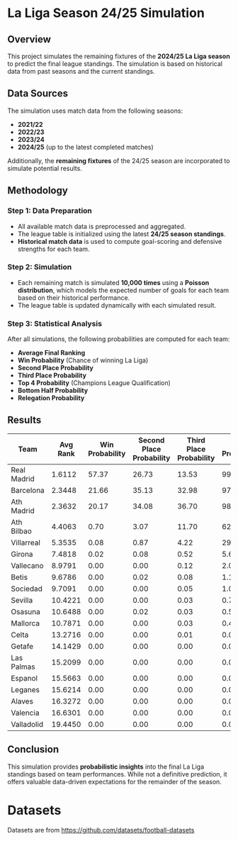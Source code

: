 # La Liga Season 24/25 Simulation

## Overview
This project simulates the remaining fixtures of the **2024/25 La Liga season** to predict the final league standings. The simulation is based on historical data from past seasons and the current standings.

## Data Sources
The simulation uses match data from the following seasons:
- **2021/22**
- **2022/23**
- **2023/24**
- **2024/25** (up to the latest completed matches)

Additionally, the **remaining fixtures** of the 24/25 season are incorporated to simulate potential results.

## Methodology
### **Step 1: Data Preparation**
- All available match data is preprocessed and aggregated.
- The league table is initialized using the latest **24/25 season standings**.
- **Historical match data** is used to compute goal-scoring and defensive strengths for each team.

### **Step 2: Simulation**
- Each remaining match is simulated **10,000 times** using a **Poisson distribution**, which models the expected number of goals for each team based on their historical performance.
- The league table is updated dynamically with each simulated result.

### **Step 3: Statistical Analysis**
After all simulations, the following probabilities are computed for each team:
- **Average Final Ranking**
- **Win Probability** (Chance of winning La Liga)
- **Second Place Probability**
- **Third Place Probability**
- **Top 4 Probability** (Champions League Qualification)
- **Bottom Half Probability**
- **Relegation Probability**

## Results

| Team         | Avg Rank | Win Probability | Second Place Probability | Third Place Probability | Top 4 Probability | Bottom Half Probability | Relegation Probability |
|-------------|----------|----------------|-------------------------|------------------------|------------------|------------------------|----------------------|
| Real Madrid  | 1.6112   | 57.37          | 26.73                   | 13.53                   | 99.80            | 0.00                   | 0.00                 |
| Barcelona    | 2.3448   | 21.66          | 35.13                   | 32.98                   | 97.90            | 0.00                   | 0.00                 |
| Ath Madrid   | 2.3632   | 20.17          | 34.08                   | 36.70                   | 98.55            | 0.00                   | 0.00                 |
| Ath Bilbao   | 4.4063   | 0.70           | 3.07                    | 11.70                   | 62.43            | 0.14                   | 0.00                 |
| Villarreal   | 5.3535   | 0.08           | 0.87                    | 4.22                    | 29.67            | 1.44                   | 0.00                 |
| Girona       | 7.4818   | 0.02           | 0.08                    | 0.52                    | 5.66             | 12.35                  | 0.07                 |
| Vallecano    | 8.9791   | 0.00           | 0.00                    | 0.12                    | 2.03             | 27.10                  | 0.37                 |
| Betis        | 9.6786   | 0.00           | 0.02                    | 0.08                    | 1.13             | 36.55                  | 0.67                 |
| Sociedad     | 9.7091   | 0.00           | 0.00                    | 0.05                    | 1.01             | 36.48                  | 0.89                 |
| Sevilla      | 10.4221  | 0.00           | 0.00                    | 0.03                    | 0.73             | 46.66                  | 1.75                 |
| Osasuna      | 10.6488  | 0.00           | 0.02                    | 0.03                    | 0.55             | 49.71                  | 1.72                 |
| Mallorca     | 10.7871  | 0.00           | 0.00                    | 0.03                    | 0.42             | 51.62                  | 1.69                 |
| Celta        | 13.2716  | 0.00           | 0.00                    | 0.01                    | 0.04             | 79.26                  | 9.74                 |
| Getafe       | 14.1429  | 0.00           | 0.00                    | 0.00                    | 0.06             | 85.67                  | 15.69                |
| Las Palmas   | 15.2099  | 0.00           | 0.00                    | 0.00                    | 0.01             | 92.15                  | 25.45                |
| Espanol      | 15.5663  | 0.00           | 0.00                    | 0.00                    | 0.01             | 93.89                  | 30.19                |
| Leganes      | 15.6214  | 0.00           | 0.00                    | 0.00                    | 0.00             | 93.77                  | 31.27                |
| Alaves       | 16.3272  | 0.00           | 0.00                    | 0.00                    | 0.00             | 96.31                  | 41.18                |
| Valencia     | 16.6301  | 0.00           | 0.00                    | 0.00                    | 0.00             | 96.97                  | 46.09                |
| Valladolid   | 19.4450  | 0.00           | 0.00                    | 0.00                    | 0.00             | 99.93                  | 93.23                |

## Conclusion
This simulation provides **probabilistic insights** into the final La Liga standings based on team performances. While not a definitive prediction, it offers valuable data-driven expectations for the remainder of the season.

# Datasets
Datasets are from https://github.com/datasets/football-datasets

